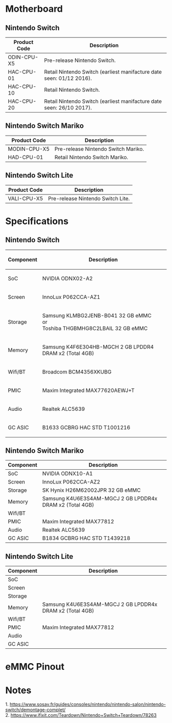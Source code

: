 # Motherboard

## Nintendo Switch

| Product Code | Description                                                          |
| ------------ | -------------------------------------------------------------------- |
| ODIN-CPU-X5  | Pre-release Nintendo Switch.                                         |
| HAC-CPU-01   | Retail Nintendo Switch (earliest manifacture date seen: 01/12 2016). |
| HAC-CPU-10   | Retail Nintendo Switch.                                              |
| HAC-CPU-20   | Retail Nintendo Switch (earliest manifacture date seen: 26/10 2017). |

## Nintendo Switch Mariko

| Product Code | Description                         |
| ------------ | ----------------------------------- |
| MODIN-CPU-X5 | Pre-release Nintendo Switch Mariko. |
| HAD-CPU-01   | Retail Nintendo Switch Mariko.      |

## Nintendo Switch Lite

| Product Code | Description                       |
| ------------ | --------------------------------- |
| VALI-CPU-X5  | Pre-release Nintendo Switch Lite. |

# Specifications

## Nintendo Switch

<table>
<thead>
<tr class="header">
<th><p>Component</p></th>
<th><p>Description</p></th>
</tr>
</thead>
<tbody>
<tr class="odd">
<td><p>SoC</p></td>
<td><p>NVIDIA ODNX02-A2</p></td>
</tr>
<tr class="even">
<td><p>Screen</p></td>
<td><p>InnoLux P062CCA-AZ1</p></td>
</tr>
<tr class="odd">
<td><p>Storage</p></td>
<td><p>Samsung KLMBG2JENB-B041 32 GB eMMC<br />
or<br />
Toshiba THGBMHG8C2LBAIL 32 GB eMMC</p></td>
</tr>
<tr class="even">
<td><p>Memory</p></td>
<td><p>Samsung K4F6E304HB-MGCH 2 GB LPDDR4 DRAM x2 (Total 4GB)</p></td>
</tr>
<tr class="odd">
<td><p>Wifi/BT</p></td>
<td><p>Broadcom BCM4356XKUBG</p></td>
</tr>
<tr class="even">
<td><p>PMIC</p></td>
<td><p>Maxim Integrated MAX77620AEWJ+T</p></td>
</tr>
<tr class="odd">
<td><p>Audio</p></td>
<td><p>Realtek ALC5639</p></td>
</tr>
<tr class="even">
<td><p>GC ASIC</p></td>
<td><p>B1633 GCBRG HAC STD T1001216</p></td>
</tr>
</tbody>
</table>

## Nintendo Switch Mariko

| Component | Description                                              |
| --------- | -------------------------------------------------------- |
| SoC       | NVIDIA ODNX10-A1                                         |
| Screen    | InnoLux P062CCA-AZ2                                      |
| Storage   | SK Hynix H26M62002JPR 32 GB eMMC                         |
| Memory    | Samsung K4U6E3S4AM-MGCJ 2 GB LPDDR4x DRAM x2 (Total 4GB) |
| Wifi/BT   |                                                          |
| PMIC      | Maxim Integrated MAX77812                                |
| Audio     | Realtek ALC5639                                          |
| GC ASIC   | B1834 GCBRG HAC STD T1439218                             |

## Nintendo Switch Lite

| Component | Description                                              |
| --------- | -------------------------------------------------------- |
| SoC       |                                                          |
| Screen    |                                                          |
| Storage   |                                                          |
| Memory    | Samsung K4U6E3S4AM-MGCJ 2 GB LPDDR4x DRAM x2 (Total 4GB) |
| Wifi/BT   |                                                          |
| PMIC      | Maxim Integrated MAX77812                                |
| Audio     |                                                          |
| GC ASIC   |                                                          |

# eMMC Pinout

# Notes

1\.
<https://www.sosav.fr/guides/consoles/nintendo/nintendo-salon/nintendo-switch/demontage-complet/>
</br> 2.
<https://www.ifixit.com/Teardown/Nintendo+Switch+Teardown/78263>
